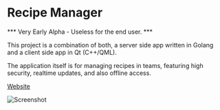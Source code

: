# Recipe Manager
*** Very Early Alpha - Useless for the end user. ***

This project is a combination of both, a server side app written in Golang and a client side app in Qt (C++/QML).

The application itself is for managing recipes in teams, featuring high security, realtime updates, and also offline access.


[Website](https://recipemanager.io/)

![Screenshot](https://recipemanager.io/content/images/2017/03/Preview3.png)
